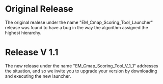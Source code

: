 # Original Release
The original realese under the name "EM_Cmap_Scoring_Tool_Launcher" release was found to have a bug in the way the algorithm assigned the highest hierarchy.
# Release V 1.1
The new release under the name "EM_Cmap_Scoring_Tool_V_1_1" addresses the situation, and so we invite you to upgrade your version by downloading and executing the new launcher.

